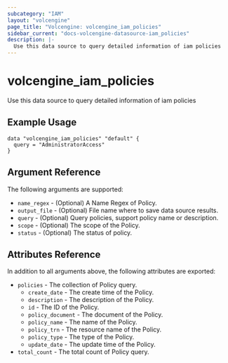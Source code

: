 ```yaml
---
subcategory: "IAM"
layout: "volcengine"
page_title: "Volcengine: volcengine_iam_policies"
sidebar_current: "docs-volcengine-datasource-iam_policies"
description: |-
  Use this data source to query detailed information of iam policies
---
```

# volcengine_iam_policies
Use this data source to query detailed information of iam policies
## Example Usage
```hcl
data "volcengine_iam_policies" "default" {
  query = "AdministratorAccess"
}
```
## Argument Reference
The following arguments are supported:
* `name_regex` - (Optional) A Name Regex of Policy.
* `output_file` - (Optional) File name where to save data source results.
* `query` - (Optional) Query policies, support policy name or description.
* `scope` - (Optional) The scope of the Policy.
* `status` - (Optional) The status of policy.

## Attributes Reference
In addition to all arguments above, the following attributes are exported:
* `policies` - The collection of Policy query.
    * `create_date` - The create time of the Policy.
    * `description` - The description of the Policy.
    * `id` - The ID of the Policy.
    * `policy_document` - The document of the Policy.
    * `policy_name` - The name of the Policy.
    * `policy_trn` - The resource name of the Policy.
    * `policy_type` - The type of the Policy.
    * `update_date` - The update time of the Policy.
* `total_count` - The total count of Policy query.


